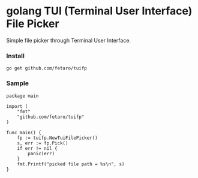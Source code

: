 # golang TUI (Terminal User Interface) File Picker 

Simple file picker through Terminal User Interface.

### Install

```
go get github.com/fetaro/tuifp
```

### Sample

```golang
package main

import (
	"fmt"
	"github.com/fetaro/tuifp"
)

func main() {
	fp := tuifp.NewTuiFilePicker()
	s, err := fp.Pick()
	if err != nil {
		panic(err)
	}
	fmt.Printf("picked file path = %s\n", s)
}
```
